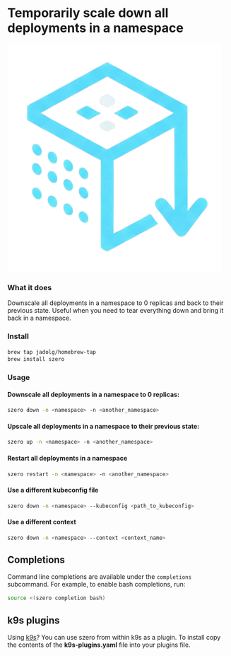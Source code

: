 # Temporarily scale down all deployments in a namespace

![szero](szero.png)

### What it does

Downscale all deployments in a namespace to 0 replicas and back to their
previous state. Useful when you need to tear everything down and bring
it back in a namespace.

### Install

```bash
brew tap jadolg/homebrew-tap
brew install szero
```

### Usage

#### Downscale all deployments in a namespace to 0 replicas:

```bash
szero down -n <namespace> -n <another_namespace>
```

#### Upscale all deployments in a namespace to their previous state:

```bash
szero up -n <namespace> -n <another_namespace>
```

#### Restart all deployments in a namespace

```bash
szero restart -n <namespace> -n <another_namespace>
```

#### Use a different kubeconfig file

```bash
szero down -n <namespace> --kubeconfig <path_to_kubeconfig>
```

#### Use a different context

```bash
szero down -n <namespace> --context <context_name>
```

## Completions
Command line completions are available under the `completions` subcommand.
For example, to enable bash completions, run:
```bash
source <(szero completion bash)
```

## k9s plugins

Using [k9s](https://k9scli.io/)? You can use szero from within k9s as a plugin.
To install copy the contents of the **k9s-plugins.yaml** file into your plugins file.
